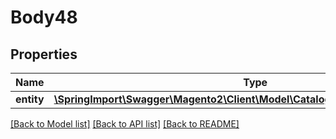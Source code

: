 # Body48

## Properties
Name | Type | Description | Notes
------------ | ------------- | ------------- | -------------
**entity** | [**\SpringImport\Swagger\Magento2\Client\Model\CatalogDataProductLinkInterface**](CatalogDataProductLinkInterface.md) |  | 

[[Back to Model list]](../README.md#documentation-for-models) [[Back to API list]](../README.md#documentation-for-api-endpoints) [[Back to README]](../README.md)


